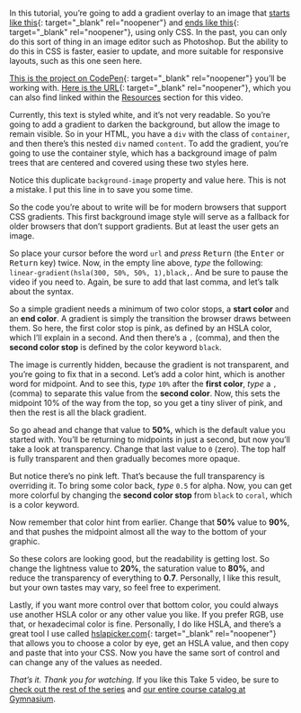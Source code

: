 In this tutorial, you’re going to add a gradient overlay to an image that [starts like this][1]{: target="_blank" rel="noopener"} and [ends like this][2]{: target="_blank" rel="noopener"}, using only CSS. In the past, you can only do this sort of thing in an image editor such as Photoshop. But the ability to do this in CSS is faster, easier to update, and more suitable for responsive layouts, such as this one seen here.

[This is the project on CodePen][1]{: target="_blank" rel="noopener"} you’ll be working with. [Here is the URL][1]{: target="_blank" rel="noopener"}, which you can also find linked within the [Resources][0] section for this video.

Currently, this text is styled white, and it’s not very readable. So you’re going to add a gradient to darken the background, but allow the image to remain visible. So in your HTML, you have a `div` with the class of `container`, and then there’s this nested `div` named `content`. To add the gradient, you’re going to use the container style, which has a background image of palm trees that are centered and covered using these two styles here.

Notice this duplicate `background-image` property and value here. This is not a mistake. I put this line in to save you some time.

So the code you’re about to write will be for modern browsers that support CSS gradients. This first background image style will serve as a fallback for older browsers that don’t support gradients. But at least the user gets an image.

So place your cursor before the word `url` and *press* <kbd>Return</kbd> (the <kbd>Enter</kbd> or <kbd>Return</kbd> key) twice. Now, in the empty line above, *type* the following: `linear-gradient(hsla(300, 50%, 50%, 1),black,`. And be sure to pause the video if you need to. Again, be sure to add that last comma, and let’s talk about the syntax.

So a simple gradient needs a minimum of two color stops, a **start color** and an **end color**. A gradient is simply the transition the browser draws between them. So here, the first color stop is pink, as defined by an HSLA color, which I’ll explain in a second. And then there’s a `,` (comma), and then the **second color stop** is defined by the color keyword `black`.

The image is currently hidden, because the gradient is not transparent, and you’re going to fix that in a second. Let’s add a color hint, which is another word for midpoint. And to see this, *type* `10%` after the **first color**, *type* a `,` (comma) to separate this value from the **second color**. Now, this sets the midpoint 10% of the way from the top, so you get a tiny sliver of pink, and then the rest is all the black gradient.

So go ahead and change that value to **50%**, which is the default value you started with. You’ll be returning to midpoints in just a second, but now you’ll take a look at transparency. Change that last value to `0` (zero). The top half is fully transparent and then gradually becomes more opaque.

But notice there’s no pink left. That’s because the full transparency is overriding it. To bring some color back, *type* `0.5` for alpha. Now, you can get more colorful by changing the **second color stop** from `black` to `coral`, which is a color keyword.

Now remember that color hint from earlier. Change that **50%** value to **90%**, and that pushes the midpoint almost all the way to the bottom of your graphic.

So these colors are looking good, but the readability is getting lost. So change the lightness value to **20%**, the saturation value to **80%**, and reduce the transparency of everything to **0.7**. Personally, I like this result, but your own tastes may vary, so feel free to experiment.

Lastly, if you want more control over that bottom color, you could always use another HSLA color or any other value you like. If you prefer RGB, use that, or hexadecimal color is fine. Personally, I do like HSLA, and there’s a great tool I use called [hslapicker.com][3]{: target="_blank" rel="noopener"} that allows you to choose a color by eye, get an HSLA value, and then copy and paste that into your CSS. Now you have the same sort of control and can change any of the values as needed.

*That’s it. Thank you for watching.* If you like this Take 5 video, be sure to [check out the rest of the series][4] and [our entire course catalog at Gymnasium][5].

[0]: #tutorial-resources
[1]: https://codepen.io/josborn/pen/WWzBwO
[2]: https://codepen.io/josborn/pen/JVavQN
[3]: https://hslpicker.com
[4]: /courses/take5/
[5]: /courses/

